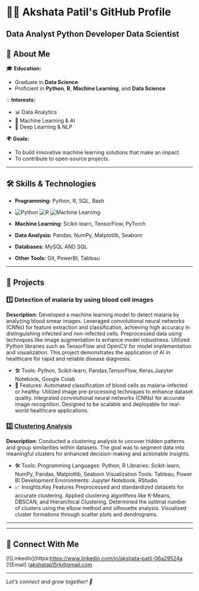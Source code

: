 # 👨‍💻 Akshata Patil's GitHub Profile

Data Analyst
Python Developer
Data Scientist
---

## 🌟 About Me
🎓 **Education:**  
- Graduate in **Data Science**  
- Proficient in **Python**, **R**, **Machine Learning**, and **Data Science**

💡 **Interests:**  
- 📊 Data Analytics  
- 🤖 Machine Learning & AI  
- 🧠 Deep Learning & NLP  

🌍 **Goals:**  
- To build innovative machine learning solutions that make an impact.  
- To contribute to open-source projects.

---

## 🛠️ Skills & Technologies
- **Programming:** Python, R, SQL, Bash
- ![Python](https://img.shields.io/badge/Python-3776AB?style=flat-square&logo=python&logoColor=white)
  ![R](https://img.shields.io/badge/R-276DC3?style=flat-square&logo=R&logoColor=white)
  ![Machine Learning](https://img.shields.io/badge/Machine%20Learning-%23FFA500?style=flat-square&logo=sklearn&logoColor=white)

- **Machine Learning:** Scikit-learn, TensorFlow, PyTorch  
- **Data Analysis:** Pandas, NumPy, Matplotlib, Seaborn  
- **Databases:** MySQL AND SQL 
- **Other Tools:** Git, PowerBI, Tableau  

---

## 📂 Projects
### 1️⃣ Detection of malaria by using blood cell images
**Description:** Developed a machine learning model to detect malaria by analyzing blood smear images. Leveraged convolutional neural networks (CNNs) for feature extraction and classification, achieving high accuracy in distinguishing infected and non-infected cells. Preprocessed data using techniques like image augmentation to enhance model robustness. Utilized Python libraries such as TensorFlow and OpenCV for model implementation and visualization. This project demonstrates the application of AI in healthcare for rapid and reliable disease diagnosis. 
- 🛠️ Tools: Python, Scikit-learn, Pandas,TensorFlow, Keras,Jupyter Notebook, Google Colab
- 🚀 Features: Automated classification of blood cells as malaria-infected or healthy.
Utilized image pre-processing techniques to enhance dataset quality.
Integrated convolutional neural networks (CNNs) for accurate image recognition.
Designed to be scalable and deployable for real-world healthcare applications. 

### 2️⃣ [Clustering Analysis](https://github.com/Akshata3815/Clustering_Analysis)
**Description:** Conducted a clustering analysis to uncover hidden patterns and group similarities within datasets. The goal was to segment data into meaningful clusters for enhanced decision-making and actionable insights. 
- 🛠️ Tools: 
Programming Languages: Python, R
Libraries: Scikit-learn, NumPy, Pandas, Matplotlib, Seaborn
Visualization Tools: Tableau, Power BI
Development Environments: Jupyter Notebook, RStudio
- 📈 Insights:Key Features
Preprocessed and standardized datasets for accurate clustering.
Applied clustering algorithms like K-Means, DBSCAN, and Hierarchical Clustering.
Determined the optimal number of clusters using the elbow method and silhouette analysis.
Visualized cluster formations through scatter plots and dendrograms.


---


---

## 🔗 Connect With Me
[![LinkedIn](https:https://www.linkedin.com/in/akshata-patil-06a29524a  
[![Email] (akshatap15rk@gmail.com

---

*Let's connect and grow together! 🚀*
